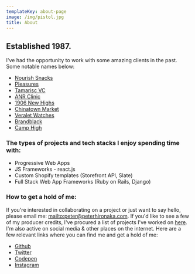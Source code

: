 ```yaml
---
templateKey: about-page
image: /img/pistol.jpg
title: About
---
```

## Established 1987.

I've had the opportunity to work with some amazing clients in the past. Some notable names below: 

* [Nourish Snacks](https://nourishsnacks.com)
* [Pleasures](https://pleasuresnow.com)
* [Tamarisc VC](https://tamarisc.vc)
* [ANR Clinic](https://anr-435b58.netlify.com/)
* [1906 New Highs](https://1906newhighs.com)
* [Chinatown Market](https://thechinatownmarket.com)
* [Veralet Watches](https://veralet.com)
* [Brandblack](https://brandblack.com)
* [Camp High](https://camphigh.com)


### The types of projects and tech stacks I enjoy spending time with:

* Progressive Web Apps 
* JS Frameworks - react.js
* Custom Shopify templates (Storefront API, Slate)
* Full Stack Web App Frameworks (Ruby on Rails, Django)

### 

### How to get a hold of me:

If you're interested in collaborating on a project or just want to say hello, please email me: <mailto:peter@peterhironaka.com>. If you'd like to see a few of my producer credits, I've procured a list of projects I've worked on [here](/archived-projects). I'm also active on social media & other places on the internet. Here are a few relevant links where you can find me and get a hold of me:

* [Github](https://github.com/PHironaka)
* [Twitter](https://twitter.com/peterhironaka)
* [Codepen](https://codepen.io/peterhironaka)
* [Instagram](https://instagram.com/peterhironaka)

